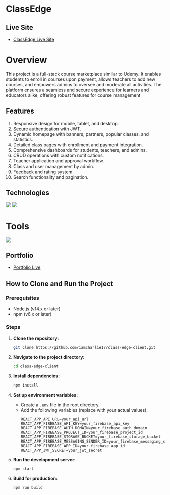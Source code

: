 
# ClassEdge

## Live Site
- [ClassEdge Live Site](https://edumanage.example.com)

<div>
  <h1>Overview</h1>
  <p>This project is a full-stack course marketplace similar to Udemy. It enables students to enroll in courses upon payment, allows teachers to add new courses, and empowers admins to oversee and moderate all activities. The platform ensures a seamless and secure experience for learners and educators alike, offering robust features for course management </p>
</div>

## Features
1. Responsive design for mobile, tablet, and desktop.
2. Secure authentication with JWT.
3. Dynamic homepage with banners, partners, popular classes, and statistics.
4. Detailed class pages with enrollment and payment integration.
5. Comprehensive dashboards for students, teachers, and admins.
6. CRUD operations with custom notifications.
7. Teacher application and approval workflow.
8. Class and user management by admin.
9. Feedback and rating system.
10. Search functionality and pagination.

<div>
  <h2>Technologies</h2>
  <div>
    <img src="https://skillicons.dev/icons?i=html,css,javascript,react,tailwind" />
    <img src="https://skillicons.dev/icons?i=nodejs,express,firebase,mongodb" /><br>
 </div>
  <h1>Tools</h1>
  <img src="https://skillicons.dev/icons?i=vscode,github,git" />
</div>

## Portfolio
- [Portfolio Live](https://charlie-portfolio-17.netlify.app)

## How to Clone and Run the Project

### Prerequisites
- Node.js (v14.x or later)
- npm (v6.x or later)

### Steps
1. **Clone the repository:**
    ```bash
    git clone https://github.com/iamcharlie17/class-edge-client.git
    ```
2. **Navigate to the project directory:**
    ```bash
    cd class-edge-client
    ```
3. **Install dependencies:**
    ```bash
    npm install
    ```
4. **Set up environment variables:**
   - Create a `.env` file in the root directory.
   - Add the following variables (replace with your actual values):
     ```plaintext
     REACT_APP_API_URL=your_api_url
     REACT_APP_FIREBASE_API_KEY=your_firebase_api_key
     REACT_APP_FIREBASE_AUTH_DOMAIN=your_firebase_auth_domain
     REACT_APP_FIREBASE_PROJECT_ID=your_firebase_project_id
     REACT_APP_FIREBASE_STORAGE_BUCKET=your_firebase_storage_bucket
     REACT_APP_FIREBASE_MESSAGING_SENDER_ID=your_firebase_messaging_sender_id
     REACT_APP_FIREBASE_APP_ID=your_firebase_app_id
     REACT_APP_JWT_SECRET=your_jwt_secret
     ```
5. **Run the development server:**
    ```bash
    npm start
    ```

6. **Build for production:**
    ```bash
    npm run build
    ```

